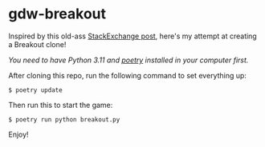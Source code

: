# gdw-breakout

Inspired by this old-ass [StackExchange post](https://gamedev.stackexchange.com/questions/854/what-are-good-games-to-earn-your-wings-with), here's my attempt at creating a Breakout clone!

_You need to have Python 3.11 and [poetry](https://python-poetry.org) installed in your computer first._

After cloning this repo, run the following command to set everything up:

```shell
$ poetry update
```

Then run this to start the game:

```shell
$ poetry run python breakout.py
```

Enjoy!
